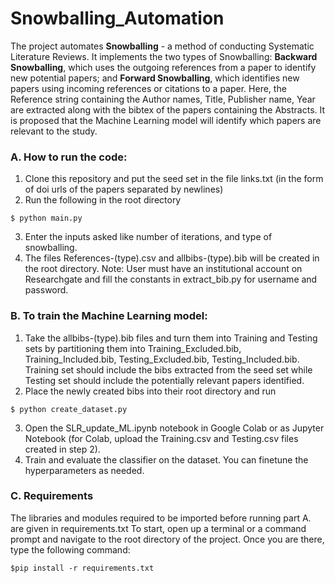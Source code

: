 # Snowballing_Automation

The project automates **Snowballing** - a method of conducting Systematic Literature Reviews. It implements the two types of Snowballing: **Backward Snowballing**, which uses the outgoing references from a paper to identify new potential papers; and **Forward Snowballing**, which identifies new papers using incoming references or citations to a paper. Here, the Reference string containing the Author names, Title, Publisher name, Year are extracted along with the bibtex of the papers containing the Abstracts. It is proposed that the Machine Learning model will identify which papers are relevant to the study. 


  
### A. How to run the code:
1. Clone this repository and put the seed set in the file links.txt (in the form of doi urls of the papers separated by newlines)
2. Run the following in the root directory
  ```
  $ python main.py
  ```
3. Enter the inputs asked like number of iterations, and type of snowballing.
4. The files References-(type).csv and allbibs-(type).bib will be created in the root directory.
Note: User must have an institutional account on Researchgate and fill the constants in extract_bib.py for username and password.

### B. To train the Machine Learning model:
1. Take the allbibs-(type).bib files and turn them into Training and Testing sets by partitioning them into Training_Excluded.bib, Training_Included.bib, Testing_Excluded.bib, Testing_Included.bib. Training set should include the bibs extracted from the seed set while Testing set should include the potentially relevant papers identified.
2. Place the newly created bibs into their root directory and run 
  ```
  $ python create_dataset.py
  ```
3. Open the SLR_update_ML.ipynb notebook in Google Colab or as Jupyter Notebook (for Colab, upload the Training.csv and Testing.csv files created in step 2).
4. Train and evaluate the classifier on the dataset. You can finetune the hyperparameters as needed.


### C. Requirements
The libraries and modules required to be imported before running part A. are given in requirements.txt
To start, open up a terminal or a command prompt and navigate to the root directory of the project. Once you are there, type the following command:
  ```
  $pip install -r requirements.txt
  ```
